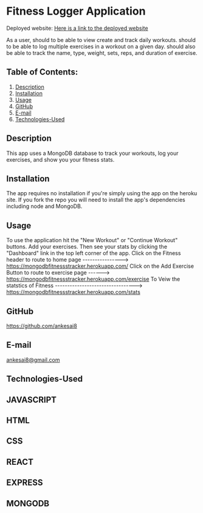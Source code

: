 # Fitness Logger Application
  Deployed website:
[Here is a link to the deployed website](https://mongodbfitnessstracker.herokuapp.com/)

As a user,
  should to be able to view create and track daily workouts.
  should to be able to log multiple exercises in a workout on a given day.
  should also be able to track the name, type, weight, sets, reps, and duration of exercise.

## Table of Contents:

1. [Description](#description)
2. [Installation](#Installation)
3. [Usage](#Usage)
4. [GitHub](#GitHub)
5. [E-mail](#E-mail)
6. [Technologies-Used](#Technologies-Used)

## Description

This app uses a MongoDB database to track your workouts, log your exercises, and show you your fitness stats.

## Installation

The app requires no installation if you're simply using the app on the heroku site. If you fork the repo you will need to install the app's dependencies including node and MongoDB.

## Usage

To use the application hit the "New Workout" or "Continue Workout" buttons. 
Add your exercises. 
Then see your stats by clicking the "Dashboard" link in the top left corner of the app.
Click on the Fitness header to route to home page ----------------> https://mongodbfitnessstracker.herokuapp.com/
Click on the Add Exercise Button  to route to exercise page ------> https://mongodbfitnessstracker.herokuapp.com/exercise
To Veiw the statstics of Fitness ---------------------------------> https://mongodbfitnessstracker.herokuapp.com/stats

## GitHub

https://github.com/ankesai8

## E-mail
ankesai8@gmail.com

## Technologies-Used
## JAVASCRIPT
## HTML
## CSS
## REACT
## EXPRESS
## MONGODB
